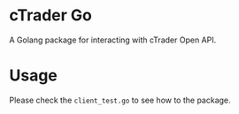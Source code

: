 # cTrader Go
A Golang package for interacting with cTrader Open API.

# Usage
Please check the `client_test.go` to see how to the package.
